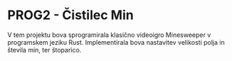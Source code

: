 # PROG2 - Čistilec Min
V tem projektu bova sprogramirala klasično videoigro Minesweeper v programskem jeziku Rust.
Implementirala bova nastavitev velikosti polja in števila min, ter štoparico.
